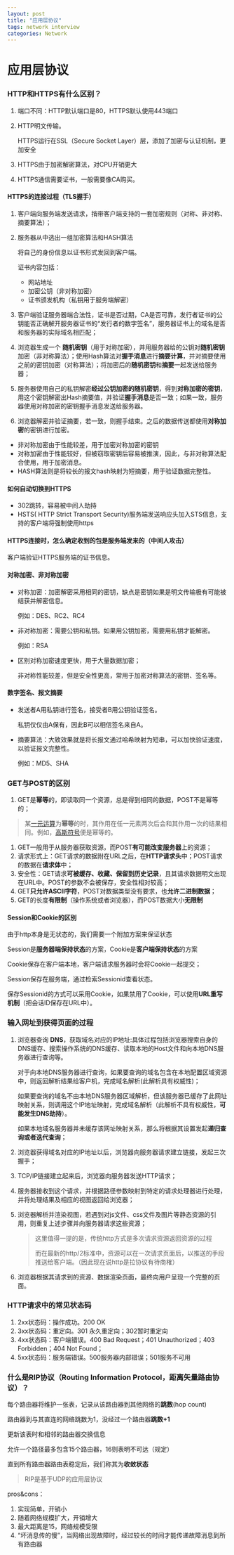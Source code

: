```yaml
---
layout: post
title: "应用层协议"
tags: network interview
categories: Network
---
```






# 应用层协议

### HTTP和HTTPS有什么区别？

1. 端口不同：HTTP默认端口是80，HTTPS默认使用443端口

2. HTTP明文传输。

   HTTPS运行在SSL（Secure Socket Layer）层，添加了加密与认证机制，更加安全

3. HTTPS由于加密解密算法，对CPU开销更大
4. HTTPS通信需要证书，一般需要像CA购买。

#### HTTPS的连接过程（TLS握手）

1. 客户端向服务端发送请求，捎带客户端支持的一套加密规则（对称、非对称、摘要算法）；

2. 服务器从中选出一组加密算法和HASH算法

   将自己的身份信息以证书形式发回到客户端。

   证书内容包括：

   - 网站地址
   - 加密公钥（非对称加密）
   - 证书颁发机构（私钥用于服务端解密）

3. 客户端验证服务器端合法性，证书是否过期，CA是否可靠，发行者证书的公钥能否正确解开服务器证书的“发行者的数字签名”，服务器证书上的域名是否和服务器的实际域名相匹配；

4. 浏览器生成一个 **随机密钥**（用于对称加密），并用服务器给的公钥对**随机密钥**加密（非对称算法）；使用Hash算法对**握手消息**进行**摘要计算**，并对摘要使用之前的密钥加密（对称算法）；将加密后的**随机密钥**和**摘要**一起发送给服务器；

5. 服务器使用自己的私钥解密**经过公钥加密的随机密钥**，得到**对称加密的密钥**，用这个密钥解密出Hash摘要值，并验证**握手消息**是否一致；如果一致，服务器使用对称加密的密钥握手消息发送给服务器。

6. 浏览器解密并验证摘要，若一致，则握手结束。之后的数据传送都使用**对称加密**的密钥进行加密。

- 非对称加密由于性能较差，用于加密对称加密的密钥
- 对称加密由于性能较好，但被窃取密钥后容易被推演，因此，与非对称算法配合使用，用于加密消息。
- HASH算法则是将较长的报文hash映射为短摘要，用于验证数据完整性。

#### 如何自动切换到HTTPS

- 302跳转，容易被中间人劫持
- HSTS( HTTP Strict Transport Security)服务端发送响应头加入STS信息，支持的客户端将强制使用https

#### HTTPS连接时，怎么确定收到的包是服务端发来的（中间人攻击）

客户端验证HTTPS服务端的证书信息。

#### 对称加密、非对称加密

- 对称加密：加密解密采用相同的密钥，缺点是密钥如果是明文传输极有可能被结获并解密信息。

  例如：DES、RC2、RC4

- 非对称加密：需要公钥和私钥。如果用公钥加密，需要用私钥才能解密。

  例如：RSA

- 区别对称加密速度更快，用于大量数据加密；

  非对称性能较差，但是安全性更高，常用于加密对称算法的密钥、签名等。



#### 数字签名、报文摘要

- 发送者A用私钥进行签名，接受者B用公钥验证签名。

  私钥仅仅由A保有，因此B可以相信签名来自A。

- 摘要算法：大致效果就是将长报文通过哈希映射为短串，可以加快验证速度，以验证报文完整性。

  例如：MD5、SHA



### GET与POST的区别

1. GET是**幂等**的，即读取同一个资源，总是得到相同的数据，POST不是幂等的；

> 某[一元运算](https://www.knowpia.cn/pages/一元運算)为**幂等**的时，其作用在任一元素两次后会和其作用一次的结果相同。例如，[高斯符号](https://www.knowpia.cn/pages/高斯符號)便是幂等的。

1. GET一般用于从服务器获取资源，而POST**有可能改变服务器**上的资源；
2. 请求形式上：GET请求的数据附在URL之后，在**HTTP请求头**中；POST请求的数据在**请求体**中；
3. 安全性：GET请求**可被缓存、收藏、保留到历史记录**，且其请求数据明文出现在URL中。POST的参数不会被保存，安全性相对较高；
4. GET**只允许ASCII字符**，POST对数据类型没有要求，也**允许二进制数据**；
5. GET的长度**有限制**（操作系统或者浏览器），而POST数据大小**无限制**



#### Session和Cookie的区别

由于http本身是无状态的，我们需要一个附加方案来保证状态

Session是**服务器端保持状态**的方案，Cookie是**客户端保持状态**的方案

Cookie保存在客户端本地，客户端请求服务器时会将Cookie一起提交；

Session保存在服务端，通过检索Sessionid查看状态。

保存Sessionid的方式可以采用Cookie，如果禁用了Cookie，可以使用**URL重写机制**（把会话ID保存在URL中）。



### 输入网址到获得页面的过程

1. 浏览器查询 **DNS**，获取域名对应的IP地址:具体过程包括浏览器搜索自身的DNS缓存、搜索操作系统的DNS缓存、读取本地的Host文件和向本地DNS服务器进行查询等。

   对于向本地DNS服务器进行查询，如果要查询的域名包含在本地配置区域资源中，则返回解析结果给客户机，完成域名解析(此解析具有权威性)；

   如果要查询的域名不由本地DNS服务器区域解析，但该服务器已缓存了此网址映射关系，则调用这个IP地址映射，完成域名解析（此解析不具有权威性，**可能发生DNS劫持**）。

   如果本地域名服务器并未缓存该网址映射关系，那么将根据其设置发起**递归查询或者迭代查询**；

2. 浏览器获得域名对应的IP地址以后，浏览器向服务器请求建立链接，发起三次握手；

3. TCP/IP链接建立起来后，浏览器向服务器发送HTTP请求；

4. 服务器接收到这个请求，并根据路径参数映射到特定的请求处理器进行处理，并将处理结果及相应的视图返回给浏览器；

5. 浏览器解析并渲染视图，若遇到对js文件、css文件及图片等静态资源的引用，则重复上述步骤并向服务器请求这些资源；

   > 这里值得一提的是，传统http方式是多次请求资源返回资源的过程
   >
   > 而在最新的http/2标准中，资源可以在一次请求页面后，以推送的手段推送给客户端。（因此现在说http是拉协议有待商榷）

6. 浏览器根据其请求到的资源、数据渲染页面，最终向用户呈现一个完整的页面。



### HTTP请求中的常见状态码

1. 2xx状态码：操作成功。200 OK
2. 3xx状态码：重定向。301 永久重定向；302暂时重定向
3. 4xx状态码：客户端错误。400 Bad Request；401 Unauthorized；403 Forbidden；404 Not Found；
4. 5xx状态码：服务端错误。500服务器内部错误；501服务不可用



### 什么是RIP协议（Routing Information Protocol，距离矢量路由协议）？

每个路由器将维护一张表，记录从该路由器到其他网络的**跳数**(hop count)

路由器到与其直连的网络跳数为1，没经过一个路由器**跳数+1**

更新该表时和相邻的路由器交换信息

允许一个路径最多包含15个路由器，16则表明不可达（规定）

直到所有路由器路由表稳定后，我们称其为**收敛状态**

> RIP是基于UDP的应用层协议

pros&cons：

1. 实现简单，开销小
2. 随着网络规模扩大，开销增大
3. 最大距离是15，网络规模受限
4. “坏消息传的慢”，当网络出现故障时，经过较长的时间才能传递故障消息到所有路由器



